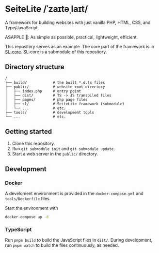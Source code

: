 # SeiteLite /ˈzaɪtəˌlaɪt/

A framework for building websites with just vanilla PHP, HTML, CSS, and Type/JavaScript.

ASAPPLE 🍎: As simple as possible, practical, lightweight, efficient.

This repository serves as an example. The core part of the framework is in
[SL-core](https://github.com/JanBurle/SL-core). SL-core is a submodule of this repository.

## Directory structure

```plaintext
/
├── build/            # the built *.d.ts files
├── public/           # website root directory
│   ├── index.php     # entry point
│   ├── dist/         # TS -> JS transpiled files
│   ├── pages/        # php page files
│   ├── sl/           # SeiteLite framework (submodule)
│   └── ...           # etc.
├── tools/            # development tools
└── ...               # etc.
```

## Getting started

1. Clone this repository.
2. Run `git submodule init` and `git submodule update`.
3. Start a web server in the `public/` directory.

## Development

### Docker

A develoment environment is provided in the `docker-compose.yml` and `tools/Dockerfile`
files.

Start the environment with

```bash
docker-compose up -d
```

### TypeScript

Run `pnpm build` to build the JavaScript files in `dist/`. During development, run
`pnpm watch` to build the files continuously, as needed.
